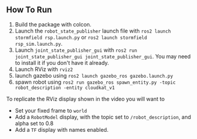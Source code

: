 
## How To Run

1. Build the package with colcon.
2. Launch the `robot_state_publisher` launch file with `ros2 launch stormfield rsp.launch.py` or `ros2 launch stormfield rsp_sim.launch.py`.
3. Launch `joint_state_publisher_gui` with `ros2 run joint_state_publisher_gui joint_state_publisher_gui`. You may need to install it if you don't have it already.
4. Launch RViz with `rviz2`
5. launch gazebo using `ros2 launch gazebo_ros gazebo.launch.py`
6. spawn robot using `ros2 run gazebo_ros spawn_entity.py -topic robot_description -entity cloudkat_v1`

To replicate the RViz display shown in the video you will want to
- Set your fixed frame to `world`
- Add a `RobotModel` display, with the topic set to `/robot_description`, and alpha set to 0.8
- Add a `TF` display with names enabled.